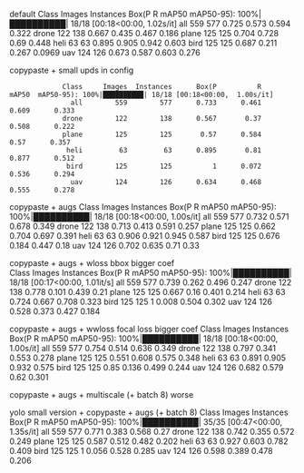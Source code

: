 default
                 Class     Images  Instances      Box(P          R      mAP50  mAP50-95): 100%|██████████| 18/18 [00:18<00:00,  1.02s/it]
                   all        559        577      0.725      0.573      0.594      0.322
                 drone        122        138      0.667      0.435      0.467      0.186
                 plane        125        125      0.704      0.728       0.69      0.448
                  heli         63         63      0.895      0.905      0.942      0.603
                  bird        125        125      0.687      0.211      0.267     0.0969
                   uav        124        126      0.673      0.587      0.603      0.276

copypaste + small upds in config

                 Class     Images  Instances      Box(P          R      mAP50  mAP50-95): 100%|██████████| 18/18 [00:18<00:00,  1.00s/it]
                   all        559        577      0.733      0.461      0.609      0.333
                 drone        122        138      0.567       0.37      0.508      0.222
                 plane        125        125       0.57      0.584       0.57      0.357
                  heli         63         63      0.895       0.81      0.877      0.512
                  bird        125        125          1      0.072      0.536      0.294
                   uav        124        126      0.634      0.468      0.555      0.278
                   
copypaste + augs
                 Class     Images  Instances      Box(P          R      mAP50  mAP50-95): 100%|██████████| 18/18 [00:18<00:00,  1.00s/it]
                   all        559        577      0.732      0.571      0.678      0.349
                 drone        122        138      0.713      0.413      0.591      0.257
                 plane        125        125      0.662      0.704      0.697      0.391
                  heli         63         63      0.906      0.921      0.945      0.587
                  bird        125        125      0.676      0.184      0.447       0.18
                   uav        124        126      0.702      0.635       0.71       0.33
                   

copypaste + augs + wloss bbox bigger coef                  
                 Class     Images  Instances      Box(P          R      mAP50  mAP50-95): 100%|██████████| 18/18 [00:17<00:00,  1.01it/s]
                   all        559        577      0.739      0.262      0.496      0.247
                 drone        122        138      0.778      0.101      0.439       0.21
                 plane        125        125      0.667       0.16      0.401      0.214
                  heli         63         63      0.724      0.667      0.708      0.323
                  bird        125        125          1      0.008      0.504      0.302
                   uav        124        126      0.528      0.373      0.427      0.184
                   
copypaste + augs + wwloss focal loss bigger coef
                 Class     Images  Instances      Box(P          R      mAP50  mAP50-95): 100%|██████████| 18/18 [00:18<00:00,  1.00s/it]
                   all        559        577      0.754      0.514      0.636      0.349
                 drone        122        138      0.797      0.341      0.553      0.278
                 plane        125        125      0.551      0.608      0.575      0.348
                  heli         63         63      0.891      0.905      0.932      0.575
                  bird        125        125       0.85      0.136      0.499      0.244
                   uav        124        126      0.682      0.579       0.62      0.301

copypaste + augs + multiscale (+ batch 8)
worse

yolo small version + copypaste + augs (+ batch 8)
                 Class     Images  Instances      Box(P          R      mAP50  mAP50-95): 100%|██████████| 35/35 [00:47<00:00,  1.35s/it]
                   all        559        577      0.771      0.383      0.568       0.27
                 drone        122        138      0.742      0.355      0.572      0.249
                 plane        125        125      0.587      0.512      0.482      0.202
                  heli         63         63      0.927      0.603      0.782      0.409
                  bird        125        125          1      0.056      0.528      0.285
                   uav        124        126      0.598      0.389      0.478      0.206